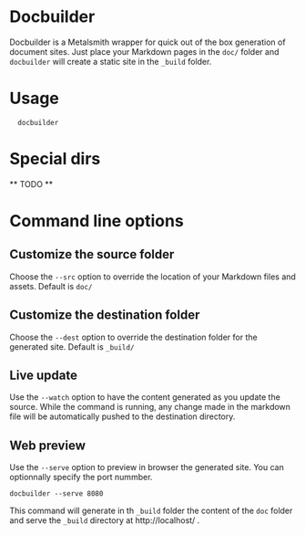 # Docbuilder

Docbuilder is a Metalsmith wrapper for quick out of the box generation of document sites.
Just place your Markdown pages in the `doc/` folder and `docbuilder` will create a static site in the `_build` folder.

# Usage
```
  docbuilder
```

# Special dirs

** TODO **

# Command line options

## Customize the source folder

Choose the `--src` option to override the location of your Markdown files and assets.
Default is `doc/`

## Customize the destination folder

Choose the `--dest` option to override the destination folder for the generated site.
Default is `_build/`

## Live update

Use the `--watch` option to have the content generated as you update the source.
While the command is running, any change made in the markdown file will be automatically pushed to the destination directory.

## Web preview

Use the `--serve` option to preview in browser the generated site. You can optionnally specify the port nummber.

```
docbuilder --serve 8080
```

This command will generate in th `_build` folder the content of the `doc` folder and serve the `_build` directory at http://localhost/ .





